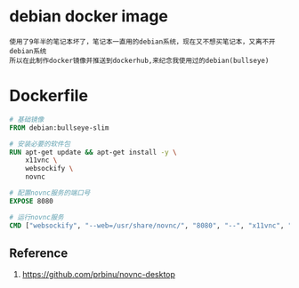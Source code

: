 # debian docker image

    使用了9年半的笔记本坏了，笔记本一直用的debian系统，现在又不想买笔记本，又离不开debian系统
    所以在此制作docker镜像并推送到dockerhub,来纪念我使用过的debian(bullseye)

# Dockerfile

```Dockerfile
# 基础镜像
FROM debian:bullseye-slim

# 安装必要的软件包
RUN apt-get update && apt-get install -y \
    x11vnc \
    websockify \
    novnc

# 配置novnc服务的端口号
EXPOSE 8080

# 运行novnc服务
CMD ["websockify", "--web=/usr/share/novnc/", "8080", "--", "x11vnc", "-create", "-forever"]
```

## Reference

1. https://github.com/prbinu/novnc-desktop